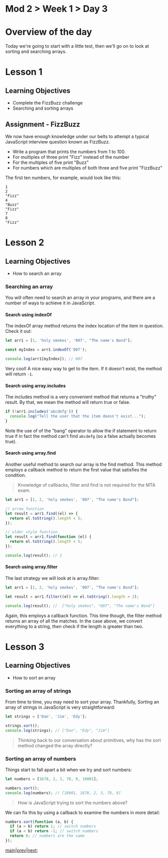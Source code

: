 # Mod 2 > Week 1 > Day 3

# Overview of the day

Today we're going to start with a little test, then we'll go on to look at sorting and searching arrays.

# Lesson 1

## Learning Objectives

- Complete the FizzBuzz challenge
- Searching and sorting arrays

## Assignment - FizzBuzz

We now have enough knowledge under our belts to attempt a typical JavaScript interview question known as FizzBuzz.

- Write a program that prints the numbers from 1 to 100.
- For multiples of three print "Fizz" instead of the number
- For the multiples of five print "Buzz"
- For numbers which are multiples of both three and five print "FizzBuzz"

The first ten numbers, for example, would look like this:

```
1
2
"Fizz"
4
"Buzz"
"Fizz"
7
8
"Fizz"
```

# Lesson 2

## Learning Objectives

- How to search an array

### Searching an array

You will often need to search an array in your programs, and there are a number of ways to achieve it in JavaScript.

#### Search using indexOf

The indexOf array method returns the index location of the item in question. Check it out:

```javascript
let arr1 = [1, 'holy smokes', '007', "The name's Bond"];

const myIndex = arr1.indexOf('007');

console.log(arr1[myIndex]); // 007
```

Very cool! A nice easy way to get to the item. If it doesn't exist, the method will return `-1`.

#### Search using array.includes

The includes method is a very convenient method that returns a "truthy" result. By that, we mean the method will return true or false.

```javascript
if (!arr1.includes('abcdefg')) {
  console.log("Tell the user that the item doesn't exist...");
}
```

Note the use of of the "bang" operator to allow the if statement to return true if in fact the method can't find `abcdefg` (so a false actually becomes true).

#### Search using array.find

Another useful method to search our array is the find method. This method employs a callback method to return the first value that satisfies the condition.

> Knowledge of callbacks, filter and find is not required for the MTA exam.

```javascript
let arr1 = [1, 2, 'holy smokes', '007', "The name's Bond"];

// arrow function
let result = arr1.find((el) => {
  return el.toString().length < 5;
});

// older style function
let result = arr1.find(function (el) {
  return el.toString().length < 5;
});

console.log(result); // 1
```

#### Search using array.filter

The last strategy we will look at is array.filter:

```javascript
let arr1 = [1, 2, 'holy smokes', '007', "The name's Bond"];

let result = arr1.filter((el) => el.toString().length > 2);

console.log(result); //  ["holy smokes", "007", "The name's Bond"]
```

Again, this employs a callback function. This time though, the filter method returns an array of all the matches. In the case above, we convert everything to a string, then check if the length is greater than two.


# Lesson 3

## Learning Objectives

- How to sort an array

### Sorting an array of strings

From time to time, you may need to sort your array. Thankfully, Sorting an array of strings in JavaScript is very straightforward:

```javascript
let strings = ['Dan', 'Jim', 'Edy'];

strings.sort();
console.log(strings); // ["Dan", "Edy", "Jim"]
```

> Thinking back to our conversation about primitives, why has the sort method changed the array directly?

### Sorting an array of numbers

Things start to fall apart a bit when we try and sort numbers:

```javascript
let numbers = [1678, 2, 3, 78, 9, 10001];

numbers.sort();
console.log(numbers); // [10001, 1678, 2, 3, 78, 9]
```

> How is JavaScript trying to sort the numbers above?

We can fix this by using a callback to examine the numbers in more detail:

```javascript
numbers.sort(function (a, b) {
  if (a > b) return 1; // switch numbers
  if (a < b) return -1; // switch numbers
  return 0; // numbers are the same
});
```


[main](/swe)|[prev](/swe/mod2/wk1/day2.html)|[next](/swe/mod2/wk1/day4.html);
